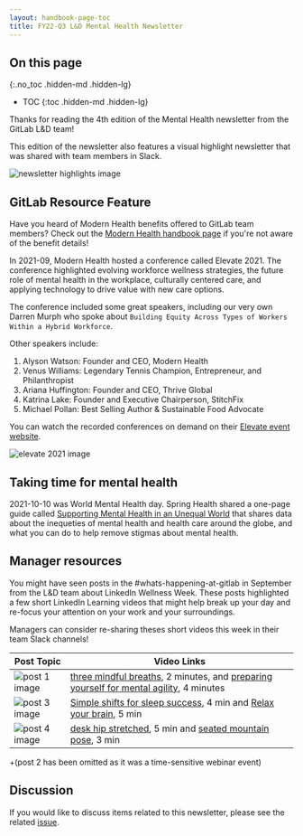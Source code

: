```yaml
---
layout: handbook-page-toc
title: FY22-Q3 L&D Mental Health Newsletter
---
```


## On this page
{:.no_toc .hidden-md .hidden-lg}

- TOC
{:toc .hidden-md .hidden-lg}


Thanks for reading the 4th edition of the Mental Health newsletter from the GitLab L&D team!

This edition of the newsletter also features a visual highlight newsletter that was shared with team members in Slack.

![newsletter highlights image](/newsletter-highlights.png)


## GitLab Resource Feature

Have you heard of Modern Health benefits offered to GitLab team members? Check out the [Modern Health handbook page](/handbook/total-rewards/benefits/modern-health/) if you're not aware of the benefit details!

In 2021-09, Modern Health hosted a conference called Elevate 2021. The conference highlighted evolving workforce wellness strategies, the future role of mental health in the workplace, culturally centered care, and applying technology to drive value with new care options.

The conference included some great speakers, including our very own Darren Murph who spoke about `Building Equity Across Types of Workers Within a Hybrid Workforce`.

Other speakers include:

1. Alyson Watson: Founder and CEO, Modern Health
1. Venus Williams: Legendary Tennis Champion, Entrepreneur, and Philanthropist 
1. Ariana Huffington: Founder and CEO, Thrive Global
1. Katrina Lake: Founder and Executive Chairperson, StitchFix
1. Michael Pollan: Best Selling Author & Sustainable Food Advocate

You can watch the recorded conferences on demand on their [Elevate event website](https://www.modernhealth.com/elevate). 

![elevate 2021 image](/elevate-darren.png)


## Taking time for mental health

2021-10-10 was World Mental Health day. Spring Health shared a one-page guide called [Supporting Mental Health in an Unequal World](https://drive.google.com/file/d/12tytq8qMp4TO4DovKTkrO4ZtNkfvDNbx/view?usp=sharing) that shares data about the inequeties of mental health and health care around the globe, and what you can do to help remove stigmas about mental health.

## Manager resources

You might have seen posts in the #whats-happening-at-gitlab in September from the L&D team about LinkedIn Wellness Week. These posts highlighted a few short LinkedIn Learning videos that might help break up your day and re-focus your attention on your work and your surroundings.

Managers can consider re-sharing theses short videos this week in their team Slack channels!

| Post Topic | Video Links |
| ----- | ----- |
| ![post 1 image](/mental-health-1.png) | [three mindful breaths](https://www.linkedin.com/learning/mindful-meditations-for-work-and-life/three-breaths-practice?u=2255073), 2 minutes, and [preparing yourself for mental agility](https://www.linkedin.com/learning/cultivating-mental-agility/physically-preparing-yourself-for-mental-agility-2?u=2255073), 4 minutes |
| ![post 3 image](/mental-health-3.png) | [Simple shifts for sleep success](https://www.linkedin.com/learning/sleep-is-your-superpower/simple-shifts-for-sleep-success), 4 min and [Relax your brain](https://www.linkedin.com/learning/creativity-tips-for-all-weekly/relax-your-brain), 5 min |
| ![post 4 image](/mental-health-4.png) | [desk hip stretched](https://www.linkedin.com/learning/chair-work-yoga-fitness-and-stretching-at-your-desk/hip-stretches), 5 min and [seated mountain pose](https://www.linkedin.com/learning/chair-work-yoga-fitness-and-stretching-at-your-desk/seated-mountain), 3 min  |

+(post 2 has been omitted as it was a time-sensitive webinar event)


## Discussion 

If you would like to discuss items related to this newsletter, please see the related [issue](https://gitlab.com/gitlab-com/people-group/learning-development/mental-health/-/issues/3). 
